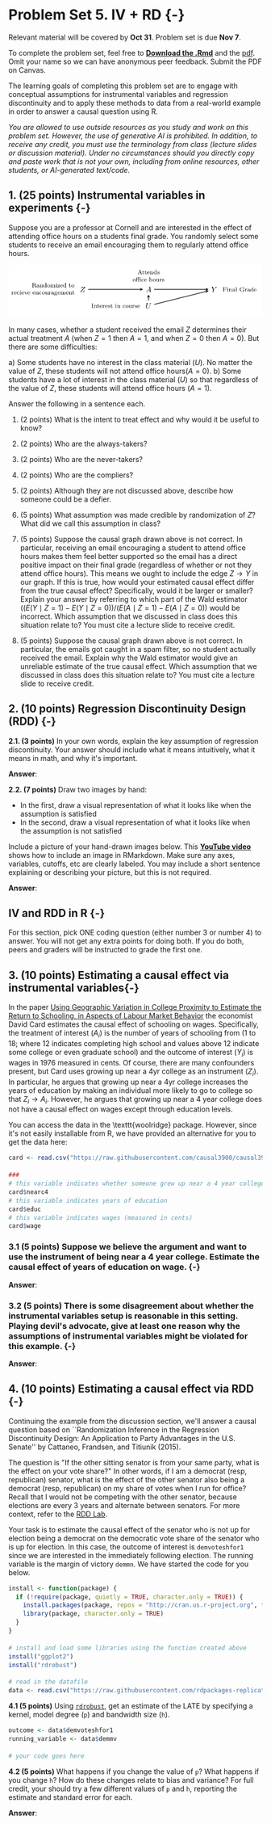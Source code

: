 # Problem Set 5. IV + RD {-}

Relevant material will be covered by **Oct 31**. Problem set is due **Nov 7**.

To complete the problem set, feel free to [**Download the .Rmd**](https://github.com/causal3900/causal3900.github.io/blob/main/assets/psets/pset5_download.Rmd) and the [pdf](https://github.com/causal3900/causal3900.github.io/blob/main/assets/psets/pset5_download.pdf). Omit your name so we can have anonymous peer feedback. Submit the PDF on Canvas.

The learning goals of completing this problem set are to engage with conceptual assumptions for instrumental variables and regression discontinuity and to apply these methods to data from a real-world example in order to answer a causal question using R.

*You are allowed to use outside resources as you study and work on this problem set. However, the use of generative AI is prohibited. In addition, to receive any credit, you must use the terminology from class (lecture slides or discussion material). Under no circumstances should you directly copy and paste work that is not your own, including from online resources, other students, or AI-generated text/code.* 
     
## 1. (25 points) Instrumental variables in experiments {-}
Suppose you are a professor at Cornell and are interested in the effect of attending office hours on a students final grade. You randomly select some students to receive an email encouraging them to regularly attend office hours.   

<style>.img-responsive {
  max-width: 100%;
}
</style>

<div class="panel">
  <img class="img-responsive" src="assets/pset5_dag.png" alt="DAGs for question 1">
</div>



In many cases, whether a student received the email $Z$ determines their actual treatment $A$ (when $Z = 1$ then $A = 1$, and when $Z = 0$ then $A = 0$). But there are some difficulties:

a) Some students have no interest in the class material ($U$). No matter the value of $Z$, these students will not attend office hours($A = 0$).
b) Some students have a lot of interest in the class material ($U$) so that regardless of the value of $Z$, these students will attend office hours ($A = 1$).

Answer the following in a sentence each.

1. (2 points) What is the intent to treat effect and why would it be useful to know?

2. (2 points) Who are the always-takers?

3. (2 points) Who are the never-takers?

4. (2 points) Who are the compliers?

5. (2 points) Although they are not discussed above, describe how someone could be a defier.

6. (5 points) What assumption was made credible by randomization of $Z$? What did we call this assumption in class?

7. (5 points) Suppose the causal graph drawn above is not correct. In particular, receiving an email encouraging a student to attend office hours makes them feel better supported so the email has a direct positive impact on their final grade (regardless of whether or not they attend office hours). This means we ought to include the edge $Z \rightarrow Y$ in our graph. If this is true, how would your estimated causal effect differ from the true causal effect? Specifically, would it be larger or smaller? Explain your answer by referring to which part of the Wald estimator ($(E(Y \mid Z = 1) - E(Y \mid Z = 0)) / (E(A \mid Z = 1) - E(A \mid Z = 0))$  would be incorrect. Which assumption that we discussed in class does this situation relate to? You must cite a lecture slide to receive credit.

8. (5 points) Suppose the causal graph drawn above is not correct. In particular, the emails got caught in a spam filter, so no student actually received the email. Explain why the Wald estimator would give an unreliable estimate of the true causal effect. Which assumption that we discussed in class does this situation relate to? You must cite a lecture slide to receive credit.

## 2. (10 points) Regression Discontinuity Design (RDD) {-}

**2.1. (3 points)** In your own words, explain the key assumption of regression discontinuity. Your answer should include what it means intuitively, what it means in math, and why it's important. 

**Answer**:

**2.2. (7 points)** Draw two images by hand:

- In the first, draw a visual representation of what it looks like when the assumption is satisfied
- In the second, draw a visual representation of what it looks like when the assumption is not satisfied

Include a picture of your hand-drawn images below. This [**YouTube video**](https://youtu.be/zX3ug6Hu3aE?si=bnfdmv_yJ_82WNse) shows how to include an image in RMarkdown. Make sure any axes, variables, cutoffs, etc are clearly labeled. You may include a short sentence explaining or describing your picture, but this is not required. 

**Answer**:

## IV and RDD in R {-}
For this section, pick ONE coding question (either number 3 or number 4) to answer. You will not get any extra points for doing both. If you do both, peers and graders will be instructed to grade the first one. 

## 3. (10 points) Estimating a causal effect via instrumental variables{-}
In the paper [Using Geographic Variation in College Proximity to Estimate the Return to Schooling, in Aspects of Labour Market Behavior](https://davidcard.berkeley.edu/papers/geo_var_schooling.pdf#page=2.00) the economist David Card estimates the causal effect of schooling on wages. Specifically, the treatment of interest ($A_i$) is the number of years of schooling from (1 to 18; where 12 indicates completing high school and values above 12 indicate some college or even graduate school) and the outcome of interest ($Y_i$) is wages in 1976 measured in cents. Of course, there are many confounders present, but Card uses growing up near a 4yr college as an instrument ($Z_i$). In particular, he argues that growing up near a 4yr college increases the years of education by making an individual more likely to go to college so that $Z_i \rightarrow A_i$. However, he argues that growing up near a 4 year college does not have a causal effect on wages except through education levels. 

You can access the data in the \texttt{woolridge} package. However, since it's not easily installable from R, we have provided an alternative for you to get the data here:

``` r
card <- read.csv("https://raw.githubusercontent.com/causal3900/causal3900.github.io/refs/heads/main/assets/data/card.csv")

###
# this variable indicates whether someone grew up near a 4 year college or not
card$nearc4 
# this variable indicates years of education
card$educ
# this variable indicates wages (measured in cents)
card$wage 
```


### 3.1 (5 points) Suppose we believe the argument and want to use the instrument of being near a 4 year college. Estimate the causal effect of years of education on wage. {-}

**Answer**:



### 3.2 (5 points) There is some disagreement about whether the instrumental variables setup is reasonable in this setting. Playing devil's advocate, give at least one reason why the assumptions of instrumental variables might be violated for this example. {-}

**Answer**:


## 4. (10 points) Estimating a causal effect via RDD {-}

Continuing the example from the discussion section, we'll answer a causal question based on ``Randomization Inference in the Regression Discontinuity Design: An Application to Party Advantages in the U.S. Senate'' by Cattaneo, Frandsen, and Titiunik (2015). 

The question is "If the other sitting senator is from your same party, what is the effect on your vote share?" In other words, if I am a democrat (resp, republican) senator, what is the effect of the other senator also being a democrat (resp, republican) on my share of votes when I run for office? Recall that I would not be competing with the other senator, because elections are every 3 years and alternate between senators. For more context, refer to the [RDD Lab](https://causal3900.github.io/discussion-10-rdd-lab-solutions.html).

Your task is to estimate the causal effect of the senator who is not up for election being a democrat on the democratic vote share of the senator who is up for election. In this case, the outcome of interest is `demvoteshfor1` since we are interested in the immediately following election. The running variable is the margin of victory `demmn`. We have started the code for you below.


``` r
install <- function(package) {
  if (!require(package, quietly = TRUE, character.only = TRUE)) {
    install.packages(package, repos = "http://cran.us.r-project.org", type = "binary")
    library(package, character.only = TRUE)
  }
}

# install and load some libraries using the function created above
install("ggplot2")
install("rdrobust")

# read in the datafile
data <- read.csv("https://raw.githubusercontent.com/rdpackages-replication/CIT_2020_CUP/master/CIT_2020_CUP_senate.csv")
```


**4.1 (5 points)** Using [`rdrobust`](https://rdrr.io/cran/rdrobust/man/rdrobust.html), get an estimate of the LATE by specifying a kernel, model degree (`p`) and bandwidth size (`h`). 

``` r
outcome <- data$demvoteshfor1
running_variable <- data$demmv

# your code goes here
```

**4.2 (5 points)** What happens if you change the value of `p`? What happens if you change `h`? How do these changes relate to bias and variance? For full credit, your should try a few different values of `p` and `h`, reporting the estimate and standard error for each. 

**Answer**:
